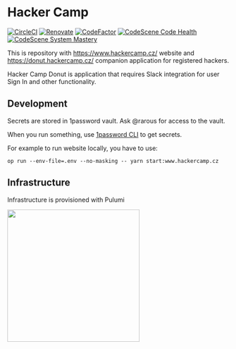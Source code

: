 # Hacker Camp

[![CircleCI](https://circleci.com/gh/hackercampcz/core/tree/trunk.svg?style=shield)](https://circleci.com/gh/hackercampcz/core/tree/trunk)
[![Renovate](https://img.shields.io/badge/renovate-enabled-brightgreen.svg)](https://renovatebot.com)
[![CodeFactor](https://www.codefactor.io/repository/github/hackercampcz/core/badge)](https://www.codefactor.io/repository/github/hackercampcz/core)
[![CodeScene Code Health](https://codescene.io/projects/28604/status-badges/code-health)](https://codescene.io/projects/28604)
[![CodeScene System Mastery](https://codescene.io/projects/28604/status-badges/system-mastery)](https://codescene.io/projects/28604)

This is repository with https://www.hackercamp.cz/ website and https://donut.hackercamp.cz/ companion application
for registered hackers.

Hacker Camp Donut is application that requires Slack integration for user Sign In and other functionality.

## Development

Secrets are stored in 1password vault. Ask @rarous for access to the vault.

When you run something, use [1password CLI](https://developer.1password.com/docs/cli/get-started/) to get secrets.

For example to run website locally, you have to use:
```
op run --env-file=.env --no-masking -- yarn start:www.hackercamp.cz
```

## Infrastructure

Infrastructure is provisioned with Pulumi

<img src="https://www.pulumi.com/images/pricing/team-oss.svg" width="300">

